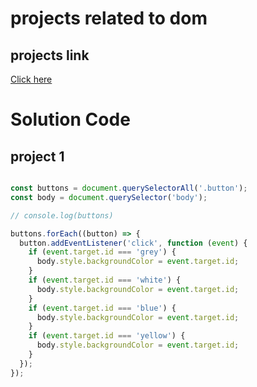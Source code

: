 # projects related to  dom

## projects link 
[Click here](https://stackblitz.com/edit/dom-project-chaiaurcode-q95hdh?file=index.html)

# Solution Code 

## project 1

```javascript

const buttons = document.querySelectorAll('.button');
const body = document.querySelector('body');

// console.log(buttons)

buttons.forEach((button) => {
  button.addEventListener('click', function (event) {
    if (event.target.id === 'grey') {
      body.style.backgroundColor = event.target.id;
    }
    if (event.target.id === 'white') {
      body.style.backgroundColor = event.target.id;
    }
    if (event.target.id === 'blue') {
      body.style.backgroundColor = event.target.id;
    }
    if (event.target.id === 'yellow') {
      body.style.backgroundColor = event.target.id;
    }
  });
});
 ```